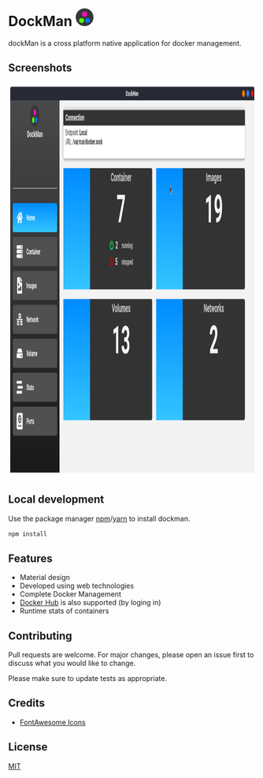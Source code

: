# DockMan <img src="https://raw.githubusercontent.com/ars0007/DockMan/master/public/icon.png" width="36" height="36">


dockMan is a cross platform native application for docker management.

## Screenshots

<img src="https://raw.githubusercontent.com/ars0007/DockMan/master/screenshots/img1.png" width="600" height="800">

## Local development

Use the package manager [npm](https://www.npmjs.com/)/[yarn](https://yarnpkg.com/) to install dockman.

```bash
npm install
```

## Features
- Material design
- Developed using web technologies
- Complete Docker Management
- [Docker Hub](https://dockerhub.com) is also supported (by loging in)
- Runtime stats of containers 


## Contributing
Pull requests are welcome. For major changes, please open an issue first to discuss what you would like to change.

Please make sure to update tests as appropriate.

## Credits

* [FontAwesome Icons](https://fontawesome.com/icons)

## License
[MIT](https://choosealicense.com/licenses/mit/)
